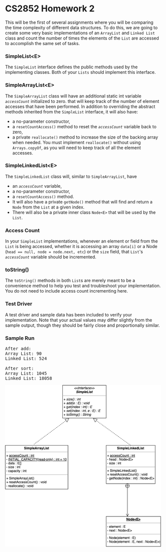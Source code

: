# CS2852 Homework 2

This will be the first of several assignments where you will be comparing the time complexity of different data structures. To do this, we are going to create some very basic implementations of an `ArrayList` and `Linked List` class and count the number of times the elements of the `List` are accessed to accomplish the same set of tasks.


### SimpleList\<E>

The `SimpleList` interface defines the public methods used by the implementing classes. Both of your `Lists` should implement this interface.


### SimpleArrayList\<E>

The `SimpleArrayList` class will have an additional static int variable *`accessCount`* initialized to zero. that will keep track of the number of element accesses that have been performed. In addition to overriding the abstract methods inherited from the `SimpleList` interface, it will also have:

* a no-parameter constructor, 
* a `resetCountAccess()` method to reset the *`accessCount`* variable back to zero, 
* a private `reallocate()` method to increase the size of the backing array when needed. You must implement `reallocate()` without using `Arrays.copyOf`, as you will need to keep track of all the element accesses.

### SimpleLinkedList\<E>

The `SimpleLinkedList` class will, similar to `SimpleArrayList`, have

* an *`accessCount`* variable, 
* a no-parameter constructor, 
* a `resetCountAccess()` method.
* It will also have a private `getNode()` method that will find and return a `Node` from the `List` at a given index. 
* There will also be a private inner class `Node<E>` that will be used by the `List`.

### Access Count

In your `SimpleList` implementations, whenever an element or field from the `List` is being accessed, whether it is accessing an array `data[i]` or a Node (`head == null, node = node.next, etc`) or the `size` field, that `List`'s *`accessCount`* variable should be incremented.

### toString()

The `toString()` methods in both `List`s are merely meant to be a convenience method to help you test and troubleshoot your implementation. You do not need to include access count incrementing here.

### Test Driver
A test driver and sample data has been included to verify your implementation. Note that your actual values may differ slightly from the sample output, though they should be fairly close and proportionally similar.

### Sample Run
<pre>
After add:
Array List: 90
Linked List: 524

After sort:
Array List: 1045
Linked List: 18058
</pre>

![HW2 UML](HW2UML.png?raw=true)
